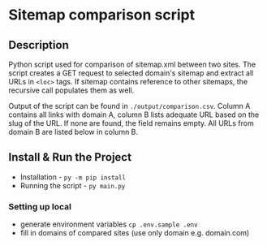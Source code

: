 # Sitemap comparison script

## Description

Python script used for comparison of sitemap.xml between two sites. The script creates a GET request to selected domain's sitemap and extract all URLs in `<loc>` tags. If sitemap contains reference to other sitemaps, the recursive call populates them as well.

Output of the script can be found in `./output/comparison.csv`. Column A contains all links with domain A, column B lists adequate URL based on the slug of the URL. If none are found, the field remains empty. All URLs from domain B are listed below in column B.

## Install & Run the Project

- Installation - `py -m pip install`
- Running the script - `py main.py`

### Setting up local

- generate environment variables `cp .env.sample .env`
- fill in domains of compared sites (use only domain e.g. domain.com)
